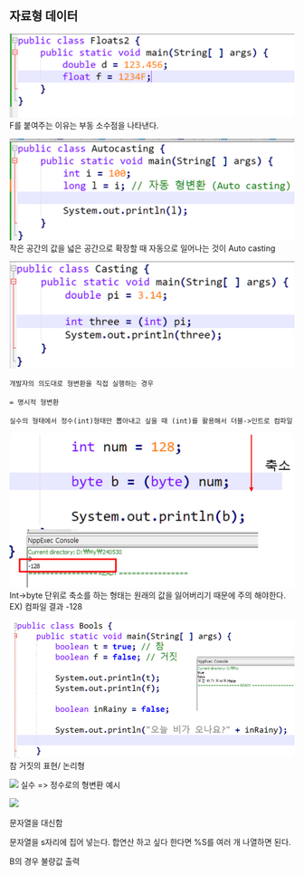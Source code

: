 ## 자료형 데이터

![](Pasted%20image%2020240530192120.png)
F를 붙여주는 이유는 부동 소수점을 나타낸다.

![](Pasted%20image%2020240530192236.png)
작은 공간의 값을 넓은 공간으로 확장할 때 자동으로 일어나는 것이 Auto casting

![](Pasted%20image%2020240530192322.png)
```
개발자의 의도대로 형변환을 직접 실행하는 경우

= 명시적 형변환

실수의 형태에서 정수(int)형태만 뽑아내고 싶을 때 (int)를 활용해서 더블->인트로 컴파일
```

![](Pasted%20image%2020240530192347.png)
Int->byte 단위로 축소를 하는 형태는 원래의 값을 잃어버리기 때문에 주의 해야한다.  
EX) 컴파일 결과 -128

![](Pasted%20image%2020240530192609.png)
참 거짓의 표현/ 논리형

![](Pasted%20image%2020240530192948.png)
실수 => 정수로의 형변환 예시

![](Pasted%20image%2020240530194041.png)

문자열을 대신함

문자열을 s자리에 집어 넣는다. 
합연산 하고 싶다 한다면 %S를 여러 개 나열하면 된다.

B의 경우 불량값 출력






